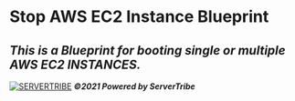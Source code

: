 # **Stop AWS EC2 Instance Blueprint**
***This is a Blueprint for booting single or multiple AWS EC2 INSTANCES.***
---
[![SERVERTRIBE](https://www.servertribe.com/wp-content/themes/mars/assets/images/attune_logo.svg)](https://www.servertribe.com/)
***&copy;2021 Powered by ServerTribe***